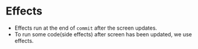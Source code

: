 # Effects

- Effects run at the end of `commit` after the screen updates.
- To  run some code(side effects) after screen has been updated, we use effects.
